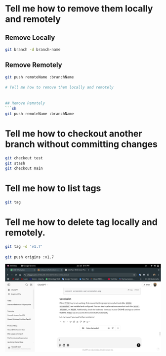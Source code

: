 # Tell me how to remove them locally and remotely

## Remove Locally
```sh
git branch -d branch-name
```

## Remove Remotely
```sh
git push remoteName :branchName

# Tell me how to remove them locally and remotely


## Remove Remotely
```sh
git push remoteName :branchName

```

# Tell me how to checkout another branch without committing changes
```sh
git checkout test
git stash
git checkout main
```

# Tell me how to list tags
```sh
git tag

```

# Tell me how to delete tag locally and remotely.

```sh
git tag -d 'v1.7'

git push origins :v1.7
```

![Alt text](img.png)
